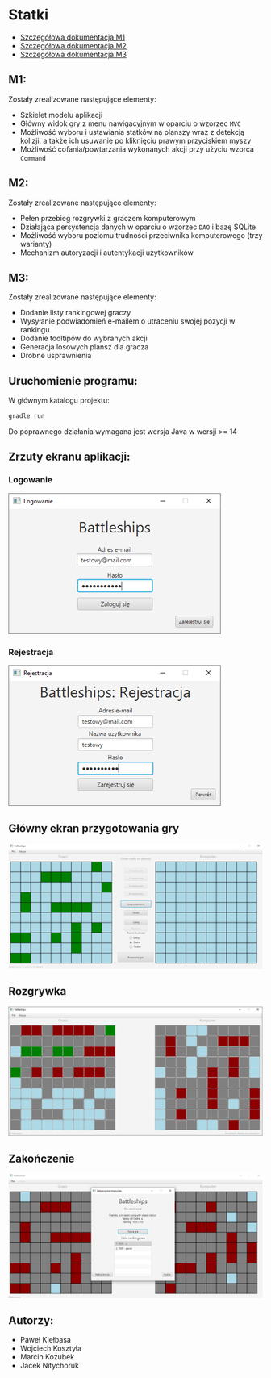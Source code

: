 # Statki

- [Szczegółowa dokumentacja M1](docs/m1_docs.md)
- [Szczegółowa dokumentacja M2](docs/m2_docs.md)
- [Szczegółowa dokumentacja M3](dosc/m3_dosc.md)

## M1:

Zostały zrealizowane następujące elementy:

- Szkielet modelu aplikacji
- Główny widok gry z menu nawigacyjnym w oparciu o wzorzec `MVC`
- Możliwość wyboru i ustawiania statków na planszy wraz z detekcją kolizji, a także ich usuwanie po kliknięciu prawym przyciskiem myszy
- Możliwość cofania/powtarzania wykonanych akcji przy użyciu wzorca `Command`


## M2:

Zostały zrealizowane następujące elementy:

- Pełen przebieg rozgrywki z graczem komputerowym
- Działająca persystencja danych w oparciu o wzorzec `DAO` i bazę SQLite
- Możliwość wyboru poziomu trudności przeciwnika komputerowego (trzy warianty)
- Mechanizm autoryzacji i autentykacji użytkowników

## M3:

Zostały zrealizowane następujące elementy:

- Dodanie listy rankingowej graczy
- Wysyłanie podwiadomień e-mailem o utraceniu swojej pozycji w rankingu
- Dodanie tooltipów do wybranych akcji
- Generacja losowych plansz dla gracza
- Drobne usprawnienia

## Uruchomienie programu:

W głównym katalogu projektu:

```bash
gradle run
```

Do poprawnego działania wymagana jest wersja Java w wersji >= 14 

## Zrzuty ekranu aplikacji:

### Logowanie
![](docs/ss05.png)
### Rejestracja
![](docs/ss06.png)
## Główny ekran przygotowania gry
![](docs/ss23.png)
## Rozgrywka
![](docs/ss07.png)
## Zakończenie
![](docs/ss24.png)

## Autorzy:

- Paweł Kiełbasa
- Wojciech Kosztyła
- Marcin Kozubek
- Jacek Nitychoruk

